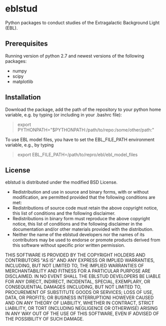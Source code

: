 eblstud
=======

Python packages to conduct studies of the Extragalactic Background Light (EBL).

Prerequisites
-------------
Running version of python 2.7 and newest versions of the following packages:
- numpy
- scipy
- matplotlib


Installation
------------

Download the package, add the path of the repository to your python home variable,
e.g. by typing (or including in your .bashrc file):
> export PYTHONPATH="$PYTHONPATH:/path/to/repo:/some/other/path:"

To use EBL model files, you have to set the EBL_FILE_PATH environment variable, e.g., by typing 
> export EBL_FILE_PATH=/path/to/repro/ebl/ebl_model_files

License
-------
eblstud is distributed under the modified BSD License.

- Redistribution and use in source and binary forms, with or without
modification, are permitted provided that the following conditions are met:
- Redistributions of source code must retain the above copyright
notice, this list of conditions and the following disclaimer.
- Redistributions in binary form must reproduce the above copyright
notice, this list of conditions and the following disclaimer in the
documentation and/or other materials provided with the distribution.
- Neither the name of the eblstud developers  nor the
names of its contributors may be used to endorse or promote products
derived from this software without specific prior written permission.

THIS SOFTWARE IS PROVIDED BY THE COPYRIGHT HOLDERS AND CONTRIBUTORS "AS IS" AND
ANY EXPRESS OR IMPLIED WARRANTIES, INCLUDING, BUT NOT LIMITED TO, THE IMPLIED
WARRANTIES OF MERCHANTABILITY AND FITNESS FOR A PARTICULAR PURPOSE ARE
DISCLAIMED. IN NO EVENT SHALL THE EBLSTUD DEVELOPERS BE LIABLE FOR ANY
DIRECT, INDIRECT, INCIDENTAL, SPECIAL, EXEMPLARY, OR CONSEQUENTIAL DAMAGES
(INCLUDING, BUT NOT LIMITED TO, PROCUREMENT OF SUBSTITUTE GOODS OR SERVICES;
LOSS OF USE, DATA, OR PROFITS; OR BUSINESS INTERRUPTION) HOWEVER CAUSED AND
ON ANY THEORY OF LIABILITY, WHETHER IN CONTRACT, STRICT LIABILITY, OR TORT
(INCLUDING NEGLIGENCE OR OTHERWISE) ARISING IN ANY WAY OUT OF THE USE OF THIS
SOFTWARE, EVEN IF ADVISED OF THE POSSIBILITY OF SUCH DAMAGE.
